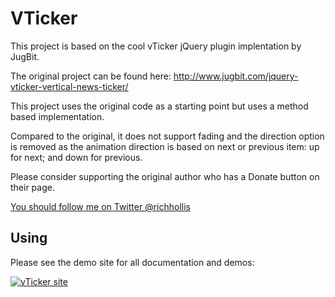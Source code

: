 # VTicker

This project is based on the cool vTicker jQuery plugin implentation by JugBit.

The original project can be found here: http://www.jugbit.com/jquery-vticker-vertical-news-ticker/

This project uses the original code as a starting point but uses a method based implementation. 

Compared to the original, it does not support fading and the direction option is removed as the animation direction is based on next or previous item: up for next; and down for previous.

Please consider supporting the original author who has a Donate button on their page.

[You should follow me on Twitter @richhollis](https://twitter.com/intent/user?screen_name=richhollis)

## Using

Please see the demo site for all documentation and demos:

[![vTicker site](https://raw.github.com/richhollis/vticker/master/vticker.png "vTicker site")](http://richhollis.github.com/vticker/)

